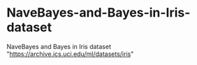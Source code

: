 # NaveBayes-and-Bayes-in-Iris-dataset
NaveBayes and Bayes in Iris dataset "https://archive.ics.uci.edu/ml/datasets/iris"
